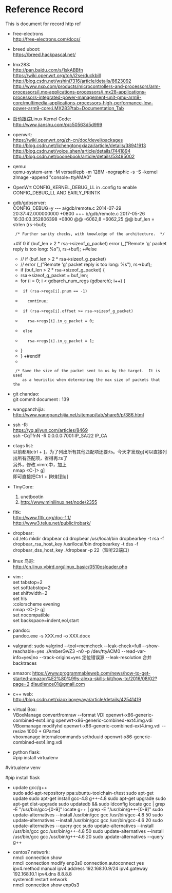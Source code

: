 # Reference Record  
  This is document for record http ref  

* free-electrons  
	http://free-electrons.com/docs/  
	
* breed uboot:  
	https://breed.hackpascal.net/  
	
* Imx283:  
	http://pan.baidu.com/s/1skABBfn  
	https://wiki.openwrt.org/toh/i2se/duckbill  
	http://blog.csdn.net/wshini7316/article/details/8623092  
	http://www.nxp.com/products/microcontrollers-and-processors/arm-processors/i.mx-applications-processors/i.mx28-applications-processors-integrated-power-management-unit-pmu-arm9-core/multimedia-applications-processors-high-performance-low-power-arm9-core:i.MX283?tab=Documentation_Tab

* 启动跟踪Linux Kernel Code:  
	http://www.jianshu.com/p/c50563d5d999

* openwrt:  
	https://wiki.openwrt.org/zh-cn/doc/devel/packages  
	http://blog.csdn.net/lichengtongxiazai/article/details/38941913  
	http://blog.csdn.net/voice_shen/article/details/7441894  
	http://blog.csdn.net/ooonebook/article/details/53495002


* qemu:  
	qemu-system-arm -M versatilepb -m 128M -nographic -s -S -kernel zImage -append "console=ttyAMA0"


* OpenWrt CONFIG_KERNEL_DEBUG_LL in .config to enable CONFIG_DEBUG_LL AND EARLY_PRINTK

* gdb/gdbserver:  
	CONFIG_DEBUG=y
	--- a/gdb/remote.c      2014-07-29 20:37:42.000000000 +0800
	+++ b/gdb/remote.c      2017-05-26 16:33:03.352806398 +0800
	@@ -6062,8 +6062,25 @@
	   buf_len = strlen (rs->buf);

	   /* Further sanity checks, with knowledge of the architecture.  */
	+#if 0
	   if (buf_len > 2 * rsa->sizeof_g_packet)
	     error (_("Remote 'g' packet reply is too long: %s"), rs->buf);
	+#else
	+  // if (buf_len > 2 * rsa->sizeof_g_packet)
	+  //  error (_("Remote 'g' packet reply is too long: %s"), rs->buf);
	+  if (buf_len > 2 * rsa->sizeof_g_packet) {
	+    rsa->sizeof_g_packet = buf_len;
	+    for (i = 0; i < gdbarch_num_regs (gdbarch); i++) {
	+      if (rsa->regs[i].pnum == -1)
	+        continue;
	+      if (rsa->regs[i].offset >= rsa->sizeof_g_packet)
	+        rsa->regs[i].in_g_packet = 0;
	+      else
	+        rsa->regs[i].in_g_packet = 1;
	+    }
	+  }
	+#endif
	+

	   /* Save the size of the packet sent to us by the target.  It is used
	      as a heuristic when determining the max size of packets that the  
* git chandao:  
	git commit document : 139  

* wangpanzhijia:  
	http://www.wangpanzhijia.net/sitemap/tab/share5/p/386.html  
	
* ssh -R:  
	https://yq.aliyun.com/articles/8469  
	ssh -CqTfnN -R  0.0.0.0:7001:IP_SA:22   IP_CA   
* ctags list:  
	以前都用ctrl + ]，为了列出所有其他匹配项还要:ts。今天才发现g]可以直接列出所有匹配项，省得再:ts了  
	另外，修改.vimrc中，加上  
	nmap <C-]> g]  
	即可直接把Ctrl + ]映射到g]  
* TinyCore:  
	1. unetbootin
	2. http://www.minilinux.net/node/2355  
* fltk:  
	http://www.fltk.org/doc-1.1/  
	http://www3.telus.net/public/robark/  
* dropbear:  
	cd /etc
	mkdir dropbear
	cd dropbear
	/usr/local/bin dropbearkey -t rsa -f dropbear_rsa_host_key
	/usr/local/bin dropbearkey -t dss -f dropbear_dss_host_key
	./dropbear -p 22（监听22端口）  
* linux 鸟哥:  
	http://cn.linux.vbird.org/linux_basic/0510osloader.php  

* vim :  
	set tabstop=2  
	set softtabstop=2  
	set shiftwidth=2  
	set hls  
	:colorscheme evening  
	nmap <C-]> g]  
	set nocompatible  
	set backspace=indent,eol,start  
* pandoc:  
	pandoc.exe -s XXX.md -o XXX.docx
	
* valgrand:
        sudo valgrind --tool=memcheck --leak-check=full --show-reachable=yes ./AmberGwZ3  -n0 -p /dev/ttyACM0
	--read-var-info=yes|no
	--track-origins=yes 定位错误源
	--leak-resolution 合并backtraces
	
* amazon:
   https://www.programmableweb.com/news/how-to-get-started-amazon%E2%80%99s-alexa-skills-kit/how-to/2016/08/02?page=2
   dlaudience01@gmail.com
* c++ web:  
   http://blog.csdn.net/xiaoxiaoyeyaya/article/details/42541419  
   
* virtual Box:  
   VBoxManage convertfromraw --format VDI openwrt-x86-generic-combined-ext4.img openwrt-x86-generic-combined-ext4.img.vdi  
   VBoxmanage modifyhd openwrt-x86-generic-combined-ext4.img.vdi --resize 1000  + GParted  
   vboxmanage internalcommands sethduuid openwrt-x86-generic-combined-ext4.img.vdi
   
* python flask:  
#pip install virtualenv

#virtualenv venv

#pip install flask

* update gcc/g++  
sudo add-apt-repository ppa:ubuntu-toolchain-r/test
sudo apt-get update
sudo apt-get install gcc-4.8 g++-4.8
sudo apt-get upgrade
sudo apt-get dist-upgrade
sudo updatedb && sudo ldconfig
locate gcc | grep -E "/usr/bin/gcc-[0-9]"
locate g++ | grep -E "/usr/bin/g\+\+-[0-9]"
sudo update-alternatives --install /usr/bin/gcc gcc /usr/bin/gcc-4.8 50
sudo update-alternatives --install /usr/bin/gcc gcc /usr/bin/gcc-4.6 20
sudo update-alternatives --query gcc
sudo update-alternatives --install /usr/bin/gcc gcc /usr/bin/g++-4.8 50
sudo update-alternatives --install /usr/bin/gcc gcc /usr/bin/g++-4.6 20
sudo update-alternatives --query g++

* centos7 network:  
nmcli connection show  
nmcli connection modify enp3s0 connection.autoconnect yes ipv4.method manual ipv4.address 192.168.10.9/24 ipv4.gateway 192.168.10.1 ipv4.dns 8.8.8.8  
systemctl restart network  
nmcli connection show enp0s3  
   
